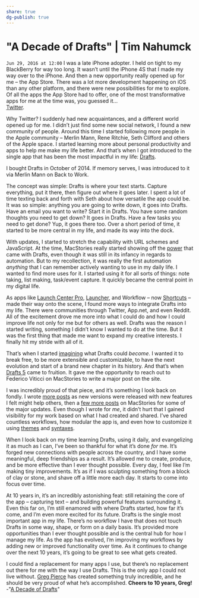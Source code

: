 ```yaml
---
share: true
dg-publish: true
---
```

# "A Decade of Drafts" | Tim Nahumck
`Jun 29, 2016 at 12:00`
I was a late iPhone adopter. I held on tight to my BlackBerry for way too long. It wasn’t until the iPhone 4S that I made my way over to the iPhone. And then a new opportunity really opened up for me – the App Store. There was a lot more development happening on iOS than any other platform, and there were new possibilities for me to explore. Of all the apps the App Store had to offer, one of the most transformative apps for me at the time was, you guessed it…  
[Twitter](https://apps.apple.com/us/app/twitter/id333903271?uo=4&at=1001l4VZ).

Why Twitter? I suddenly had new acquaintances, and a different world opened up for me. I didn’t just find some new social network, I found a new community of people. Around this time I started following more people in the Apple community – Merlin Mann, Rene Ritchie, Seth Clifford and others of the Apple space. I started learning more about personal productivity and apps to help me make my life better. And that’s when I got introduced to the single app that has been the most impactful in my life: [Drafts](https://itunes.apple.com/us/app/drafts-capture-act/id1236254471?mt=8&uo=4&at=1001l4VZ).

I bought Drafts in October of 2014. If memory serves, I was introduced to it via Merlin Mann on Back to Work.

The concept was simple: Drafts is where your text starts. Capture everything, put it there, then figure out where it goes later. I spent a lot of time texting back and forth with Seth about how versatile the app could be. It was so simple: anything you are going to write down, it goes into Drafts. Have an email you want to write? Start it in Drafts. You have some random thoughts you need to get down? It goes in Drafts. Have a few tasks you need to get done? Yup, it goes there too. Over a short period of time, it started to be more central in my life, and made its way into the dock. 

With updates, I started to stretch the capability with URL schemes and JavaScript. At the time, MacStories really started showing off the [power](https://www.macstories.net/reviews/drafts-4-review/) that came with Drafts, even though it was still in its infancy in regards to automation. But to my recollection, it was really the first automation _anything_ that I can remember actively wanting to use in my daily life. I wanted to find more uses for it. I started using it for all sorts of things: note taking, list making, task/event capture. It quickly became the central point in my digital life.

As apps like [Launch Center Pro](https://apps.apple.com/us/app/launch-center-pro-icon-maker/id532016360?uo=4&at=1001l4VZ), [Launcher](https://apps.apple.com/us/app/launcher-with-multiple-widgets/id905099592?uo=4&at=1001l4VZ), and Workflow – now [Shortcuts](https://apps.apple.com/us/app/shortcuts/id1462947752?uo=4&at=1001l4VZ) – made their way onto the scene, I found more ways to integrate Drafts into my life. There were communities through Twitter, App.net, and even Reddit. All of the excitement drove me more into what I could do and how I could improve life not only for me but for others as well. Drafts was the reason I started writing, something I didn’t know I wanted to do at the time. But it was the first thing that made me want to expand my creative interests. I finally hit my stride with all of it.

That’s when I started [imagining](https://www.nahumck.me/drafts-5-0-a-wish-list/) what Drafts could _become_. I wanted it to break free, to be more extensible and customizable, to have the next evolution and start of a brand new chapter in its history. And that’s when [Drafts 5](https://www.macstories.net/reviews/drafts-5-the-macstories-review/) came to fruition. It gave me the opportunity to reach out to Federico Viticci on MacStories to write a major post on the site.

I was incredibly proud of that piece, and it’s something I look back on fondly. I wrote [more posts](https://www.nahumck.me/?s=Drafts) as new versions were released with new features I felt might help others, then a [few more posts](https://www.macstories.net/author/nahumck/) on MacStories for some of the major updates. Even though I wrote for _me_, it didn’t hurt that I gained visibility for my work based on what I had created and shared. I’ve shared countless workflows, how modular the app is, and even how to customize it using [themes](https://directory.getdrafts.com/t/1xW) and [syntaxes](https://directory.getdrafts.com/s/1hm). 

When I look back on my time learning Drafts, using it daily, and evangelizing it as much as I can, I’ve been so thankful for what it’s done _for_ me. It’s forged new connections with people across the country, and I have some meaningful, deep friendships as a result. It’s allowed me to create, produce, and be more effective than I ever thought possible. Every day, I feel like I’m making tiny improvements. It’s as if I was sculpting something from a block of clay or stone, and shave off a little more each day. It starts to come into focus over time.

At 10 years in, it’s an incredibly astonishing feat: still retaining the core of the app – capturing text – and building powerful features surrounding it. Even this far on, I’m still enamored with where Drafts started, how far it’s come, and I’m even more excited for its future. Drafts is the single most important app in my life. There’s no workflow I have that does not touch Drafts in some way, shape, or form on a daily basis. It’s provided more opportunities than I ever thought possible and is the central hub for how I manage my life. As the app has evolved, I’m improving my workflows by adding new or improved functionality over time. As it continues to change over the next 10 years, it’s going to be great to see what gets created.

I could find a replacement for many apps I use, but there’s no replacement out there for me with the way I use Drafts. This is the only app I could not live without. [Greg Pierce](https://twitter.com/agiletortoise) has created something truly incredible, and he should be very proud of what he’s accomplished. **Cheers to 10 years, Greg!**
-"[A Decade of Drafts](https://www.nahumck.me/a-decade-of-drafts/)"